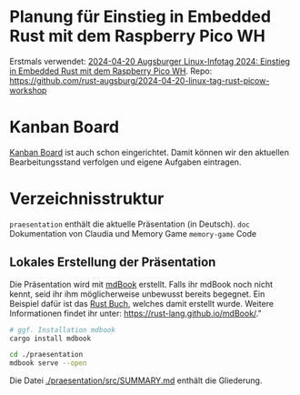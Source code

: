 # Planung für Einstieg in Embedded Rust mit dem Raspberry Pico WH

Erstmals verwendet: [2024-04-20 Augsburger Linux-Infotag 2024: Einstieg in Embedded Rust mit dem Raspberry Pico WH](https://www.luga.de/static/LIT-2024/talks/einstieg_in_embedded_rust_mit_dem_raspberry_pico_wh/).
Repo: https://github.com/rust-augsburg/2024-04-20-linux-tag-rust-picow-workshop

# Kanban Board

[Kanban Board](https://github.com/orgs/rust-augsburg/projects/1/views/1) ist auch schon eingerichtet. Damit können wir den aktuellen Bearbeitungsstand verfolgen und eigene Aufgaben eintragen.

# Verzeichnisstruktur

`praesentation` enthält die aktuelle Präsentation (in Deutsch).
`doc` Dokumentation von Claudia und Memory Game
`memory-game` Code

## Lokales Erstellung der Präsentation

Die Präsentation wird mit [mdBook](https://rust-lang.github.io/mdBook/) erstellt. Falls ihr mdBook noch nicht kennt, seid ihr ihm möglicherweise unbewusst bereits begegnet. Ein Beispiel dafür ist das [Rust Buch](https://doc.rust-lang.org/stable/book/), welches damit erstellt wurde. Weitere Informationen findet ihr unter: <https://rust-lang.github.io/mdBook/>."


```sh
# ggf. Installation mdbook
cargo install mdbook

cd ./praesentation
mdbook serve --open
```

Die Datei [./praesentation/src/SUMMARY.md](./praesentation/src/SUMMARY.md) enthält die Gliederung.
